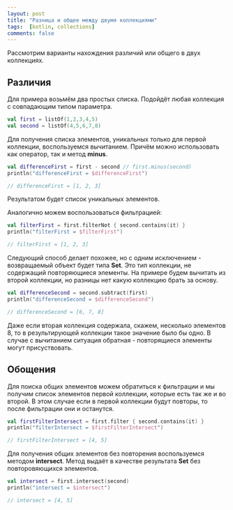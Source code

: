 ```yaml
---
layout: post
title: "Разница и общее между двумя коллекциями"
tags:  [kotlin, collections]
comments: false
---
```


Рассмотрим варианты нахождения различий или общего в двух коллекциях.

## Различия

Для примера возьмём два простых списка. Подойдёт любая коллекция с совпадающим типом параметра.

``` kotlin
val first = listOf(1,2,3,4,5)
val second = listOf(4,5,6,7,8)
```

Для получения списка элементов, уникальных только для первой коллекции,
воспользуемся вычитанием. Причём можно использовать как оператор, так и метод **minus**.

``` kotlin
val differenceFirst = first - second // first.minus(second)
println("differenceFirst = $differenceFirst")

// differenceFirst = [1, 2, 3]
```
Результатом будет список уникальных элементов.

Аналогично можем воспользоваться фильтрацией:
``` kotlin
val filterFirst = first.filterNot { second.contains(it) }
println("filterFirst = $filterFirst")

// filterFirst = [1, 2, 3]
```

Следующий способ делает похожее, но с одним исключением - возвращаемый объект будет типа **Set<T>**.
Это тип коллекции, не содержащий повторяющиеся элементы. На примере будем вычитать из второй коллекции, но разницы
нет какую коллекцию брать за основу.
``` kotlin
val differenceSecond = second.subtract(first)
println("differenceSecond = $differenceSecond")

// differenceSecond = [6, 7, 8]
```

Даже если вторая коллекция содержала, скажем, несколько элементов 8, то в результирующей коллекции такое значение
было бы одно. В случае с вычитанием ситуация обратная - повторящиеся элементы могут присуствовать.

## Обощения

Для поиска общих элементов можем обратиться к фильтрации и мы получим список элементов первой коллекции, которые есть
так же и во второй. В этом случае если в первой коллекции будут повторы, то после фильтрации они и останутся.
``` kotlin
val firstFilterIntersect = first.filter { second.contains(it) }
println("filterIntersect = $firstFilterIntersect")

// firstFilterIntersect = [4, 5]
```

Для получения общих элементов без повторения воспользуемся методом **intersect**. Метод выдаёт в качестве результата
**Set<T>** без повторовяющихся элементов.
``` kotlin
val intersect = first.intersect(second)
println("intersect = $intersect")

// intersect = [4, 5]
```